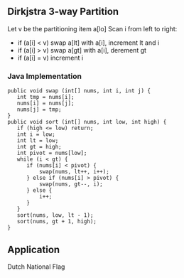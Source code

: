## Dirkjstra 3-way Partition ##

Let v be the partitioning item a[lo]
Scan i from left to right: 
  * if (a[i] < v) swap a[lt] with a[i], increment lt and i
  * if (a[i] > v) swap a[gt] with a[i], derement gt
  * if (a[i] = v) increment i
  
### Java Implementation ###

```
public void swap (int[] nums, int i, int j) {
   int tmp = nums[i];
   nums[i] = nums[j];
   nums[j] = tmp;
}
public void sort (int[] nums, int low, int high) {
   if (high <= low) return;
   int i = low;
   int lt = low;
   int gt = high;
   int pivot = nums[low];
   while (i < gt) {
      if (nums[i] < pivot) {
          swap(nums, lt++, i++); 
      } else if (nums[i] > pivot) {
          swap(nums, gt--, i);
      } else {
          i++;
      }
   }
   sort(nums, low, lt - 1);
   sort(nums, gt + 1, high);
}
```
## Application ##

Dutch National Flag
